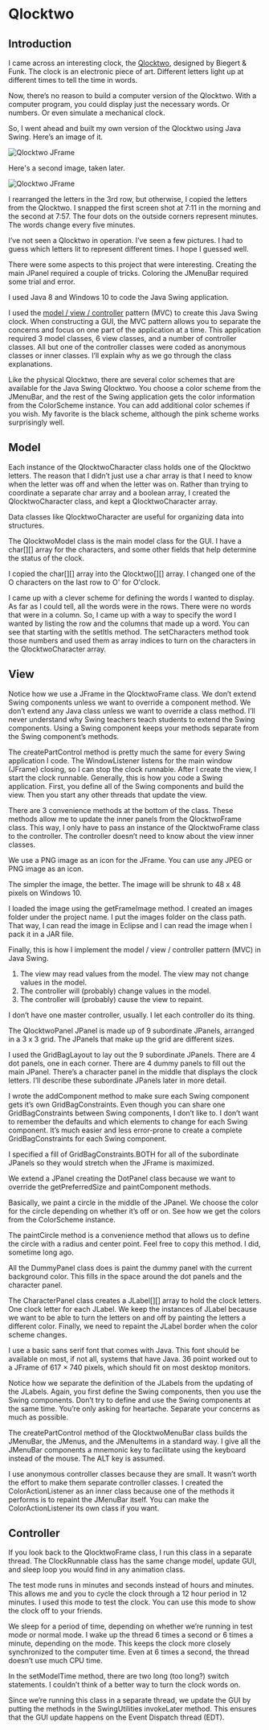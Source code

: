 # Qlocktwo

## Introduction

I came across an interesting clock, the [Qlocktwo](https://www.thegivingtreegallery.com/home-decor/shop-by-designer/qlocktwo/?utm_source=bing&utm_medium=cpc&utm_campaign=%5BSB%5D%20Tier%20B%3A%20Product%20-%20US&utm_term=biegert%20%26%20funk%20qlocktwo&utm_content=Biegert%20%26%20Funk%20QLOCKTWO%20%7C%20created-11.08.2018), designed by Biegert & Funk. The clock is an electronic piece of art. Different letters light up at different times to tell the time in words.

Now, there’s no reason to build a computer version of the Qlocktwo. With a computer program, you could display just the necessary words. Or numbers. Or even simulate a mechanical clock.

So, I went ahead and built my own version of the Qlocktwo using Java Swing. Here’s an image of it.

![Qlocktwo JFrame](qlocktwo.png)

Here's a second image, taken later.

![Qlocktwo JFrame](qlocktwo2.png)

I rearranged the letters in the 3rd row, but otherwise, I copied the letters from the Qlocktwo. I snapped the first screen shot at 7:11 in the morning and the second at 7:57. The four dots on the outside corners represent minutes. The words change every five minutes.

I’ve not seen a Qlocktwo in operation. I’ve seen a few pictures. I had to guess which letters lit to represent different times. I hope I guessed well.

There were some aspects to this project that were interesting. Creating the main JPanel required a couple of tricks. Coloring the JMenuBar required some trial and error.

I used Java 8 and Windows 10 to code the Java Swing application.

I used the [model / view / controller](https://en.wikipedia.org/wiki/Model%E2%80%93view%E2%80%93controller) pattern (MVC) to create this Java Swing clock. When constructing a GUI, the MVC pattern allows you to separate the concerns and focus on one part of the application at a time. This application required 3 model classes, 6 view classes, and a number of controller classes. All but one of the controller classes were coded as anonymous classes or inner classes. I’ll explain why as we go through the class explanations.

Like the physical Qlocktwo, there are several color schemes that are available for the Java Swing Qlocktwo. You choose a color scheme from the JMenuBar, and the rest of the Swing application gets the color information from the ColorScheme instance. You can add additional color schemes if you wish. My favorite is the black scheme, although the pink scheme works surprisingly well.

## Model

Each instance of the QlocktwoCharacter class holds one of the Qlocktwo letters. The reason that I didn’t just use a char array is that I need to know when the letter was off and when the letter was on. Rather than trying to coordinate a separate char array and a boolean array, I created the QlocktwoCharacter class, and kept a QlocktwoCharacter array.

Data classes like QlocktwoCharacter are useful for organizing data into structures.

The QlocktwoModel class is the main model class for the GUI. I have a char[][] array for the characters, and some other fields that help determine the status of the clock.

I copied the char[][] array into the Qlocktwo[][] array. I changed one of the O characters on the last row to O' for O'clock.

I came up with a clever scheme for defining the words I wanted to display. As far as I could tell, all the words were in the rows. There were no words that were in a column. So, I came up with a way to specify the word I wanted by listing the row and the columns that made up a word. You can see that starting with the setItIs method. The setCharacters method took those numbers and used them as array indices to turn on the characters in the QlocktwoCharacter array.

## View

Notice how we use a JFrame in the QlocktwoFrame class. We don’t extend Swing components unless we want to override a component method. We don’t extend any Java class unless we want to override a class method. I’ll never understand why Swing teachers teach students to extend the Swing components. Using a Swing component keeps your methods separate from the Swing component’s methods.

The createPartControl method is pretty much the same for every Swing application I code. The WindowListener listens for the main window (JFrame) closing, so I can stop the clock runnable. After I create the view, I start the clock runnable. Generally, this is how you code a Swing application. First, you define all of the Swing components and build the view. Then you start any other threads that update the view.

There are 3 convenience methods at the bottom of the class. These methods allow me to update the inner panels from the QlocktwoFrame class. This way, I only have to pass an instance of the QlocktwoFrame class to the controller. The controller doesn’t need to know about the view inner classes.

We use a PNG image as an icon for the JFrame. You can use any JPEG or PNG image as an icon.

The simpler the image, the better. The image will be shrunk to 48 x 48 pixels on Windows 10.

I loaded the image using the getFrameImage method. I created an images folder under the project name. I put the images folder on the class path. That way, I can read the image in Eclipse and I can read the image when I pack it in a JAR file.

Finally, this is how I implement the model / view / controller pattern (MVC) in Java Swing.

1. The view may read values from the model. The view may not change values in the model.
2. The controller will (probably) change values in the model.
3. The controller will (probably) cause the view to repaint.

I don’t have one master controller, usually. I let each controller do its thing.

The QlocktwoPanel JPanel is made up of 9 subordinate JPanels, arranged in a 3 x 3 grid. The JPanels that make up the grid are different sizes.

I used the GridBagLayout to lay out the 9 subordinate JPanels. There are 4 dot panels, one in each corner. There are 4 dummy panels to fill out the main JPanel. There’s a character panel in the middle that displays the clock letters. I’ll describe these subordinate JPanels later in more detail.

I wrote the addComponent method to make sure each Swing component gets it’s own GridBagConstraints. Even though you can share one GridBagConstraints between Swing components, I don’t like to. I don’t want to remember the defaults and which elements to change for each Swing component. It’s much easier and less error-prone to create a complete GridBagConstraints for each Swing component.

I specified a fill of GridBagConstraints.BOTH for all of the subordinate JPanels so they would stretch when the JFrame is maximized.

We extend a JPanel creating the DotPanel class because we want to override the getPreferredSize and paintComponent methods.

Basically, we paint a circle in the middle of the JPanel. We choose the color for the circle depending on whether it’s off or on. See how we get the colors from the ColorScheme instance.

The paintCircle method is a convenience method that allows us to define the circle with a radius and center point. Feel free to copy this method. I did, sometime long ago.

All the DummyPanel class does is paint the dummy panel with the current background color. This fills in the space around the dot panels and the character panel.

The CharacterPanel class creates a JLabel[][] array to hold the clock letters. One clock letter for each JLabel. We keep the instances of JLabel because we want to be able to turn the letters on and off by painting the letters a different color. Finally, we need to repaint the JLabel border when the color scheme changes.

I use a basic sans serif font that comes with Java. This font should be available on most, if not all, systems that have Java. 36 point worked out to a JFrame of 617 × 740 pixels, which should fit on most desktop monitors.

Notice how we separate the definition of the JLabels from the updating of the JLabels. Again, you first define the Swing components, then you use the Swing components. Don’t try to define and use the Swing components at the same time. You’re only asking for heartache. Separate your concerns as much as possible.

The createPartControl method of the QlocktwoMenuBar class builds the JMenuBar, the JMenus, and the JMenuItems in a standard way. I give all the JMenuBar components a mnemonic key to facilitate using the keyboard instead of the mouse. The ALT key is assumed.

I use anonymous controller classes because they are small. It wasn’t worth the effort to make them separate controller classes. I created the ColorActionListener as an inner class because one of the methods it performs is to repaint the JMenuBar itself. You can make the ColorActionListener its own class if you want.

## Controller

If you look back to the QlocktwoFrame class, I run this class in a separate thread. The ClockRunnable class has the same change model, update GUI, and sleep loop you would find in any animation class.

The test mode runs in minutes and seconds instead of hours and minutes. This allows me and you to cycle the clock through a 12 hour period in 12 minutes. I used this mode to test the clock. You can use this mode to show the clock off to your friends.

We sleep for a period of time, depending on whether we’re running in test mode or normal mode. I wake up the thread 6 times a second or 6 times a minute, depending on the mode. This keeps the clock more closely synchronized to the computer time. Even at 6 times a second, the thread doesn’t use much CPU time.

In the setModelTime method, there are two long (too long?) switch statements. I couldn’t think of a better way to turn the clock words on.

Since we’re running this class in a separate thread, we update the GUI by putting the methods in the SwingUtilities invokeLater method. This ensures that the GUI update happens on the Event Dispatch thread (EDT).
